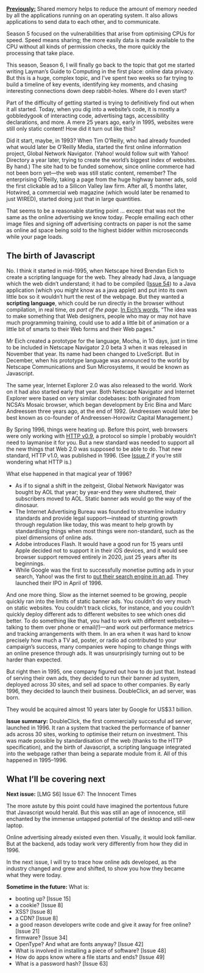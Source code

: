 [**Previously:**](https://buttondown.email/laymansguide/archive/) Shared memory helps to reduce the amount of memory needed by all the applications running on an operating system. It also allows applications to send data to each other, and to communicate.

Season 5 focused on the vulnerabilities that arise from optimising CPUs for speed. Speed means sharing; the more easily data is made available to the CPU without all kinds of permission checks, the more quickly the processing that take place.

This season, Season 6, I will finally go back to the topic that got me started writing Layman’s Guide to Computing in the first place: online data privacy. But this is a huge, complex topic, and I’ve spent two weeks so far trying to build a timeline of key events, identifying key moments, and chasing interesting connections down deep rabbit-holes. Where do I even start?

Part of the difficulty of getting started is trying to definitively find out when it all started. Today, when you dig into a website’s code, it is mostly a gobbledygook of interacting code, advertising tags, accessibility declarations, and more. A mere 25 years ago, early in 1995, websites were still only static content! How did it turn out like this?

Did it start, maybe, in 1993? When Tim O’Reilly, who had already founded what would later be O’Reilly Media, started the first online information project, Global Network Navigator. (Yahoo! would follow suit with Yahoo! Directory a year later, trying to create the world’s biggest index of websites. By hand.) The site had to be funded somehow, since online commerce had not been born yet—the web was still static content, remember? The enterprising O’Reilly, taking a page from the huge highway banner ads, sold the first clickable ad to a Silicon Valley law firm. After all, 5 months later, Hotwired, a commercial web magazine (which would later be renamed to just WIRED), started doing just that in large quantities.

That seems to be a reasonable starting point … except that was not the same as the online advertising we know today. People emailing each other image files and signing off advertising contracts on paper is not the same as online ad space being sold to the highest bidder within microseconds while your page loads.

## The birth of Javascript

No. I think it started in mid-1995, when Netscape hired Brendan Eich to create a scripting language for the web. They already had Java, a language which the web didn’t understand; it had to be compiled ([Issue 54](https://buttondown.email/laymansguide/archive/lmg-s5-issue-54-compiling-programming-code-into/)) to a Java application (which you might know as a java applet) and put into its own little box so it wouldn’t hurt the rest of the webpage. But they wanted a **scripting language**, which could be run directly in the browser without compilation, in real time, *as part of the page*. [In Eich’s words](https://www.infoworld.com/article/2653798/javascript-creator-ponders-past--future.html), “The idea was to make something that Web designers, people who may or may not have much programming training, could use to add a little bit of animation or a little bit of smarts to their Web forms and their Web pages.”

Mr Eich created a prototype for the language, Mocha, in 10 days, just in time to be included in Netscape Navigator 2.0 beta 3 when it was released in November that year. Its name had been changed to LiveScript. But in December, when his prototype language was announced to the world by Netscape Communications and Sun Microsystems, it would be known as Javascript.

The same year, Internet Explorer 2.0 was also released to the world. Work on it had also started early that year. Both Netscape Navigator and Internet Explorer were based on very similar codebases: both originated from NCSA’s Mosaic browser, which began development by Eric Bina and Marc Andreessen three years ago, at the end of 1992. (Andreessen would later be best known as co-founder of Andreessen-Horowitz Capital Management.)

By Spring 1996, things were heating up. Before this point, web browsers were only working with [HTTP v0.9](https://www.w3.org/Protocols/HTTP/HTTP2.html), a protocol so simple I probably wouldn’t need to laymanise it for you. But a new standard was needed to support all the new things that Web 2.0 was supposed to be able to do. That new standard, HTTP v1.0, was published in 1996. (See [Issue 7](https://buttondown.email/laymansguide/archive/lmg-issue-7-what-is-http/) if you’re still wondering what HTTP is.)

What else happened in that magical year of 1996?

- As if to signal a shift in the zeitgeist, Global Network Navigator was bought by AOL that year; by year-end they were shuttered, their subscribers moved to AOL. Static banner ads would go the way of the dinosaur.
- The Internet Advertising Bureau was founded to streamline industry standards and provide legal support—instead of stunting growth through regulation like today, this was meant to help growth by standardising things when most things were non-standard, such as the pixel dimensions of online ads.
- Adobe introduces Flash. It would have a good run for 15 years until Apple decided not to support it in their iOS devices, and it would see browser support removed entirely in 2020, just 25 years after its beginnings.
- While Google was the first to successfully monetise putting ads in your search, Yahoo! was the first to [put their search engine in an ad](https://www.youtube.com/watch?time_continue=17&v=Aa0WaSSVeIw&feature=emb_logo). They launched their IPO in April of 1996.

And one more thing. Slow as the internet seemed to be growing, people quickly ran into the limits of static banner ads. You couldn’t do very much on static websites. You couldn't track clicks, for instance, and you couldn’t quickly deploy different ads to different websites to see which ones did better. To do something like that, you had to work with different websites—talking to them over phone or email(!)—and work out performance metrics and tracking arrangements with them. In an era when it was hard to know precisely how much a TV ad, poster, or radio ad contributed to your campaign’s success, many companies were hoping to change things with an online presence through ads. It was unsurprisingly turning out to be harder than expected.

But right then in 1995, one company figured out how to do just that. Instead of serving their own ads, they decided to run their banner ad system, deployed across 30 sites, and sell ad space to other companies. By early 1996, they decided to launch their business. DoubleClick, an ad server, was born.

They would be acquired almost 10 years later by Google for US$3.1 billion.

**Issue summary:** DoubleClick, the first commercially successful ad server, launched in 1996. It ran a system that tracked the performance of banner ads across 30 sites, working to optimise their return on investment. This was made possible by standardisation of the web (thanks to the HTTP specification), and the birth of Javascript, a scripting language integrated into the webpage rather than being a separate module from it. All of this happened in 1995–1996.

## What I’ll be covering next

**Next issue:** [LMG S6] Issue 67: The Innocent Times

The more astute by this point could have imagined the portentous future that Javascript would herald. But this was still an age of innocence, still enchanted by the immense untapped potential of the desktop and still-new laptop.

Online advertising already existed even then. Visually, it would look familiar. But at the backend, ads today work very differently from how they did in 1996.

In the next issue, I will try to trace how online ads developed, as the industry changed and grew and shifted, to show you how they became what they were today.

**Sometime in the future:** What is:

- booting up? [Issue 15]
- a cookie? [Issue 8]
- XSS? [Issue 8]
- a CDN? [Issue 8]
- a good reason developers write code and give it away for free online? [Issue 21]
- firmware? [Issue 34]
- OpenType? And what are fonts anyway? [Issue 42]
- What is involved in installing a piece of software? [Issue 48]
- How do apps know where a file starts and ends? [Issue 49]
- What is a password hash? [Issue 63]

